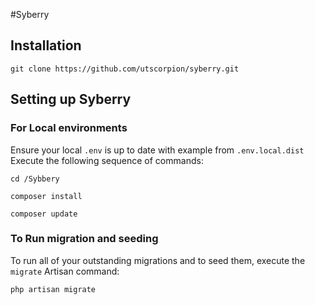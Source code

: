 #Syberry

## Installation

```
git clone https://github.com/utscorpion/syberry.git
```

## Setting up Syberry

### For Local environments
Ensure your local `.env` is up to date with example from `.env.local.dist`
Execute the following sequence of commands:
```
cd /Sybbery

composer install

composer update
```

### To Run migration and seeding
To run all of your outstanding migrations and to seed them, execute the `migrate` Artisan command:
```
php artisan migrate
```
